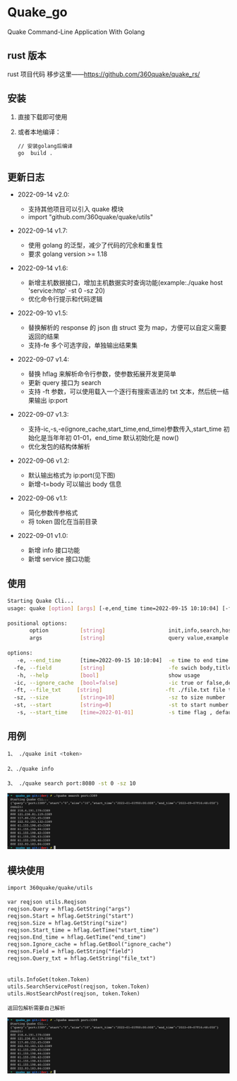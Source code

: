 <!--
 * @Author: ph4nt0mer
 * @Date: 2022-09-01 18:39:52
 * @LastEditors: rootphantomer
 * @LastEditTime: 2022-09-19 11:00:33
 * @FilePath: /quake_go/README.md
 * @Description:
 *
 * Copyright (c) 2022 by ph4nt0mer, All Rights Reserved.
-->

# Quake_go

Quake Command-Line Application With Golang

## rust 版本

rust 项目代码 移步这里——<https://github.com/360quake/quake_rs/>

## 安装

1. 直接下载即可使用
2. 或者本地编译：

   ```bash
   // 安装golang后编译
   go  build .
   ```

## 更新日志

- 2022-09-14 v2.0:

  - 支持其他项目可以引入 quake 模块
  - import "github.com/360quake/quake/utils"

- 2022-09-14 v1.7:

  - 使用 golang 的泛型，减少了代码的冗余和重复性
  - 要求 golang version >= 1.18

- 2022-09-14 v1.6:

  - 新增主机数据接口，增加主机数据实时查询功能(example:./quake host 'service:http' -st 0 -sz 20)
  - 优化命令行提示和代码逻辑

- 2022-09-10 v1.5:

  - 替换解析的 response 的 json 由 struct 变为 map，方便可以自定义需要返回的结果
  - 支持-fe 多个可选字段，单独输出结果集

- 2022-09-07 v1.4:

  - 替换 hflag 来解析命令行参数，使参数拓展开发更简单
  - 更新 query 接口为 search
  - 支持 -ft 参数，可以使用载入一个逐行有搜索语法的 txt 文本，然后统一结果输出 ip:port

- 2022-09-07 v1.3:

  - 支持-ic,-s,-e(ignore_cache,start_time,end_time)参数传入,start_time 初始化是当年年初 01-01，end_time 默认初始化是 now()
  - 优化发包的结构体解析

- 2022-09-06 v1.2:

  - 默认输出格式为 ip:port(见下图)
  - 新增-t=body 可以输出 body 信息

- 2022-09-06 v1.1:

  - 简化参数传参格式
  - 将 token 固化在当前目录

- 2022-09-01 v1.0:

  - 新增 info 接口功能
  - 新增 service 接口功能

## 使用

```bash
Starting Quake Cli...
usage: quake [option] [args] [-e,end_time time=2022-09-15 10:10:04] [-fe,field string] [-h,help bool] [-ic,ignore_cache bool=false] [-ft,query_txt string] [-sz,size string=10] [-st,start string=0] [-s,start_time time=2022-01-01]

positional options:
       option          [string]                    init,info,search,host
       args            [string]                    query value,example port:443

options:
   -e, --end_time      [time=2022-09-15 10:10:04]  -e time to end time flag
  -fe, --field         [string]                    -fe swich body,title,host,html_hash,x_powered_by  to show infomation
   -h, --help          [bool]                      show usage
  -ic, --ignore_cache  [bool=false]                -ic true or false,default false
  -ft, --file_txt     [string]                    -ft ./file.txt file to query search
  -sz, --size          [string=10]                 -sz to size number
  -st, --start         [string=0]                  -st to start number
   -s, --start_time    [time=2022-01-01]           -s time flag , default time is time.now.year
```

## 用例

```bash
1、 ./quake init <token>

2、./quake info

3、 ./quake search port:8080 -st 0 -sz 10

```

![alt](./iShot_2022-09-07_16.48.13.jpg)

## 模块使用

```golang
import 360quake/quake/utils

var reqjson utils.Reqjson
reqjson.Query = hflag.GetString("args")
reqjson.Start = hflag.GetString("start")
reqjson.Size = hflag.GetString("size")
reqjson.Start_time = hflag.GetTime("start_time")
reqjson.End_time = hflag.GetTime("end_time")
reqjson.Ignore_cache = hflag.GetBool("ignore_cache")
reqjson.Field = hflag.GetString("field")
reqjson.Query_txt = hflag.GetString("file_txt")


utils.InfoGet(token.Token)
utils.SearchServicePost(reqjson, token.Token)
utils.HostSearchPost(reqjson, token.Token)

返回包解析需要自己解析
```

![alt](./iShot_2022-09-07_16.48.13.jpg)
